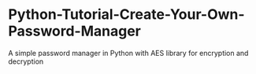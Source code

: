 # Python-Tutorial-Create-Your-Own-Password-Manager
A simple password manager in Python with AES library for encryption and decryption
